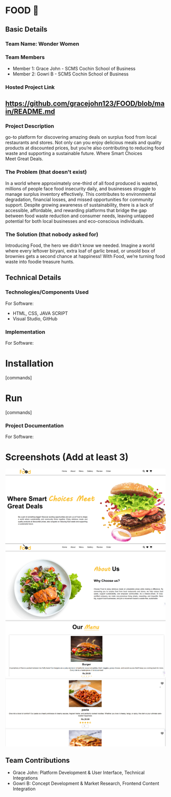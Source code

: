 # FOOD 🎯


## Basic Details
### Team Name: Wonder Women


### Team Members
- Member 1: Grace John - SCMS Cochin School of Business
- Member 2: Gowri B - SCMS Cochin School of Business

### Hosted Project Link
https://github.com/gracejohn123/FOOD/blob/main/README.md
-
### Project Description
go-to platform for discovering amazing deals on surplus food from local restaurants and stores. Not only can you enjoy delicious meals and quality products at discounted prices, but you’re also contributing to reducing food waste and supporting a sustainable future. Where Smart Choices Meet Great Deals.

### The Problem (that doesn't exist)
In a world where approximately one-third of all food produced is wasted, millions of people face food insecurity daily, and businesses struggle to manage surplus inventory effectively. This contributes to environmental degradation, financial losses, and missed opportunities for community support. Despite growing awareness of sustainability, there is a lack of accessible, affordable, and rewarding platforms that bridge the gap between food waste reduction and consumer needs, leaving untapped potential for both local businesses and eco-conscious individuals.

### The Solution (that nobody asked for)
Introducing Food, the hero we didn’t know we needed. Imagine a world where every leftover biryani, extra loaf of garlic bread, or unsold box of brownies gets a second chance at happiness! With Food, we’re turning food waste into foodie treasure hunts.
## Technical Details
### Technologies/Components Used
For Software:
- HTML, CSS, JAVA SCRIPT
- Visual Studio, GitHub

### Implementation
For Software:
# Installation
[commands]

# Run
[commands]

### Project Documentation
For Software:

# Screenshots (Add at least 3)
![alt text](image.png)
![alt text](image-1.png)
![alt text](image-2.png)
![alt text](image-3.png)


## Team Contributions
- Grace John: Platform Development & User Interface, Technical Integrations
- Gowri B: Concept Development & Market Research, Frontend Content Integration
